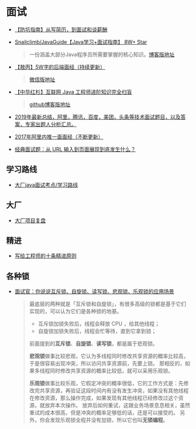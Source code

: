 # 面试
* [【防坑指南】从写简历，到面试和谈薪酬](https://mp.weixin.qq.com/s?__biz=MzI4Njg5MDA5NA==&mid=2247486916&idx=1&sn=887a3ee2b5a17bc4a773d2af823de954)
* [Snailclimb/JavaGuide【Java学习+面试指南】 8W+ Star](https://github.com/Snailclimb/JavaGuide)
  > 一份涵盖大部分Java程序员所需要掌握的核心知识。[博客版地址](https://snailclimb.top/JavaGuide/#/)
* [【敖丙】5W字的后端面经（持续更新）](https://juejin.im/post/5ec0ff4a6fb9a043271c76e9)
  > [微信版地址](https://mp.weixin.qq.com/s/gBr3UfC1HRcw4U-ZMmtRaQ)

* [【中华红杉】互联网 Java 工程师进阶知识完全扫盲](https://github.com/doocs/advanced-java)
  > [github博客版地址](https://doocs.github.io/advanced-java/)
  
* [2019年最新总结，阿里，腾讯，百度，美团，头条等技术面试题目，以及答案，专家出题人分析汇总。](https://github.com/0voice/interview_internal_reference)  
* [2017年阿里内推一面面经（不断更新）](https://juejin.im/post/58cfb1da128fe1006c9b36a1)
* [经典面试题：从 URL 输入到页面展现到底发生什么？](https://yq.aliyun.com/articles/691698)

## 学习路线
* [大厂java面试考点/学习路线](https://www.processon.com/view/5e86b713e4b0bf3ebcf4e376#map)

## 大厂
* [大厂项目复盘](https://www.yuque.com/weijin_is_wiki/ykf0s9)

## 精进
* [写给工程师的十条精进原则](https://tech.meituan.com/2018/08/16/10-principles-for-engineers.html)

## 各种锁
* [面试官：你说说互斥锁、自旋锁、读写锁、悲观锁、乐观锁的应用场景](https://cloud.tencent.com/developer/article/1700079)
  > 最底层的两种就是「互斥锁和自旋锁」，有很多高级的锁都是基于它们实现的，可以认为它们是各种锁的地基。
  > - 互斥锁加锁失败后，线程会释放 CPU ，给其他线程；
  > - 自旋锁加锁失败后，线程会忙等待，直到它拿到锁；
  > 
  > 前面提到的**互斥锁**、**自旋锁**、**读写锁**，都是属于悲观锁。  
  > 
  > **悲观锁**做事比较悲观，它认为多线程同时修改共享资源的概率比较高，于是很容易出现冲突，所以访问共享资源前，先要上锁。
  > 那相反的，如果多线程同时修改共享资源的概率比较低，就可以采用乐观锁。
  > 
  > **乐观锁**做事比较乐观，它假定冲突的概率很低，它的工作方式是：先修改完共享资源，再验证这段时间内有没有发生冲突，如果没有其他线程在修改资源，那么操作完成，如果发现有其他线程已经修改过这个资源，就放弃本次操作。
  > 放弃后如何重试，这跟业务场景息息相关，虽然重试的成本很高，但是冲突的概率足够低的话，还是可以接受的。
  > 另外，你会发现乐观锁全程并没有加锁，所以它也叫**无锁编程**。
